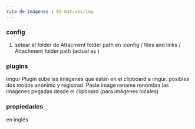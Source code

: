 ```yaml
---
ruta de imágenes : 02-mat/obs/img
---
```


### config
1. setear el folder de Attacment folder path en :config / files and links / Attachment folder path (actual es )

### plugins

Imgur Plugin 
	sube las imágenes que están en el clipboard a imgur. 
		posibles dos modos anónimo y registrad. 
Paste image rename
	renombra las imagenes pegadas desde el clipboard  (para imágenes locales)

### propiedades
en inglés

